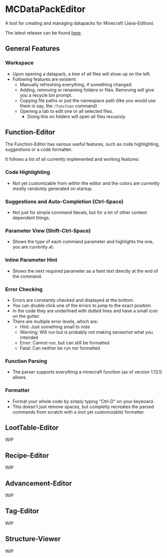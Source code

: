 # MCDataPackEditor
A tool for creating and managing datapacks for Minecraft (Java-Edition).

The latest release can be found [here](https://github.com/Possseidon/Pengine/releases/tag/MCDPE-0.1.3).

## General Features
### Workspace
* Upon opening a datapack, a tree of all files will show up on the left.
* Following features are existent:
  * Manually refreshing everything, if something changed. 
  * Adding, removing or renaming folders or files. Removing will give you a recycle bin prompt.
  * Copying file paths or just the namespace path (like you would use them in say, the `/function` command)
  * Opening a tab to edit one or all selected files.
    * Doing this on folders will open all files recusivly.

## Function-Editor
The Function-Editor has various useful features, such as code highlighting, suggestions or a code formatter.

It follows a list of all currently implemented and working features:
### Code Highlighting 
* Not yet customizable from within the editor and the colors are currently mostly randomly generated on startup.
### Suggestions and Auto-Completion (Ctrl-Space)
* Not just for simple command literals, but for a lot of other context dependent things.
### Parameter View (Shift-Ctrl-Space)
* Shows the type of each command parameter and highlights the one, you are currently at.
### Inline Parameter Hint
* Shows the next required parameter as a faint text directly at the end of the command.
### Error Checking
* Errors are constantly checked and displayed at the bottom.
* You can double click one of the errors to jump to the exact position.
* In the code they are underlined with dotted lines and have a small icon on the gutter.
* There are multiple error levels, which are:
  * Hint: Just something small to note
  * Warning: Will run but is probably not making sense/not what you intended
  * Error: Cannot run, but can still be formatted
  * Fatal: Can neither be run nor formatted
### Function Parsing
* The parser supports everything a minecraft function (as of version 1.13.1) allows.
### Formatter
* Format your whole code by simply typing "Ctrl-D" on your keyboard.
* This doesn't just remove spaces, but completly recreates the parsed commands from scratch with a (not yet customizable) formatter.

## LootTable-Editor
WIP

## Recipe-Editor
WIP

## Advancement-Editor
WIP

## Tag-Editor
WIP

## Structure-Viewer
WIP
